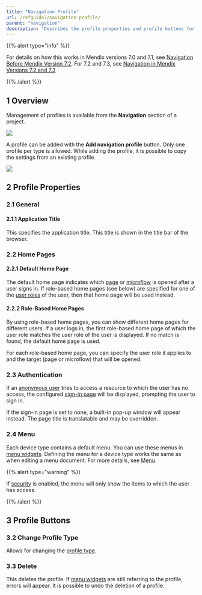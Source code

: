 ```yaml
---
title: "Navigation Profile"
url: /refguide7/navigation-profile/
parent: "navigation"
description: "Describes the profile properties and profile buttons for Mendix version 7.4 and above."
---
```


{{% alert type="info" %}}

For details on how this works in Mendix versions 7.0 and 7.1, see [Navigation Before Mendix Version 7.2](/refguide7/navigation-before-72/). For 7.2 and 7.3, see [Navigation in Mendix Versions 7.2 and 7.3](/refguide7/navigation-in-72-and-73/)

{{% /alert %}}

## 1 Overview

Management of profiles is available from the **Navigation** section of a project.

![](/attachments/refguide7/desktop-modeler/project/navigation/navigation-profile/2018-03-01_17-29-32.png)

A profile can be added with the **Add navigation profile** button. Only one profile per type is allowed. While adding the profile, it is possible to copy the settings from an existing profile.

![](/attachments/refguide7/desktop-modeler/project/navigation/navigation-profile/2018-03-01_17-31-42.png)

## 2 Profile Properties

### 2.1 General

#### 2.1.1 Application Title

This specifies the application title. This title is shown in the title bar of the browser.

### 2.2 Home Pages

#### 2.2.1 Default Home Page

The default home page indicates which [page](/refguide/page/) or [microflow](/refguide/microflow/) is opened after a user signs in. If role-based home pages (see below) are specified for one of the [user roles](/refguide/user-roles/) of the user, then that home page will be used instead.

#### 2.2.2 Role-Based Home Pages

By using role-based home pages, you can show different home pages for different users. If a user logs in, the first role-based home page of which the user role matches the user role of the user is displayed. If no match is found, the default home page is used.

For each role-based home page, you can specify the user role it applies to and the target (page or microflow) that will be opened.

### 2.3 Authentication

If an [anonymous user](/refguide/anonymous-users/) tries to access a resource to which the user has no access, the configured [sign-in page](/refguide/authentication-widgets/) will be displayed, prompting the user to sign in.

If the sign-in page is set to none, a built-in pop-up window will appear instead. The page title is translatable and may be overridden.

### 2.4 Menu

Each device type contains a default menu. You can use these menus in [menu widgets](/refguide/menu-widgets/). Defining the menu for a device type works the same as when editing a menu document. For more details, see [Menu](/refguide/menu/).

{{% alert type="warning" %}}

If [security](/refguide/project-security/) is enabled, the menu will only show the items to which the user has access.

{{% /alert %}}

## 3 Profile Buttons

### 3.2 Change Profile Type

Allows for changing the [profile type](/refguide/navigation/).

### 3.3 Delete

This deletes the profile. If [menu widgets](/refguide/menu-widgets/) are still referring to the profile, errors will appear. It is possible to undo the deletion of a profile.
